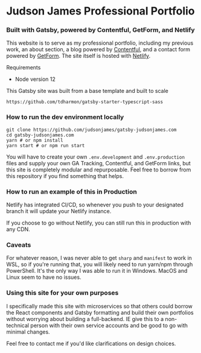 # Judson James Professional Portfolio
### Built with Gatsby, powered by Contentful, GetForm, and Netlify

This website is to serve as my professional portfolio, including my previous work, an about section, a blog powered by [Contentful](https://www.contentful.com/), and a contact form powered by [GetForm](https://getform.io/). The site itself is hosted with [Netlify](https://www.netlify.com/).

Requirements
- Node version 12

This Gatsby site was built from a base template and built to scale
```
https://github.com/tdharmon/gatsby-starter-typescript-sass
```

### How to run the dev environment locally
```
git clone https://github.com/judsonjames/gatsby-judsonjames.com
cd gatsby-judsonjames.com
yarn # or npm install
yarn start # or npm run start
```
You will have to create your own `.env.development` and `.env.production` files and supply your own GA Tracking, Contentful, and GetForm links, but this site is completely modular and repurposable. Feel free to borrow from this repository if you find something that helps.

### How to run an example of this in Production
Netlify has integrated CI/CD, so whenever you push to your designated branch it will update your Netlify instance.

If you choose to go without Netlify, you can still run this in production with any CDN.

### Caveats
For whatever reason, I was never able to get `sharp` and `manifest` to work in WSL, so if you're running that, you will likely need to run yarn/npm through PowerShell. It's the only way I was able to run it in Windows. MacOS and Linux seem to have no issues.

### Using this site for your own purposes
I specifically made this site with microservices so that others could borrow the React components and Gatsby formatting and build their
own portfolios without worrying about building a full-backend. IE give this to a non-technical person with their own service accounts and be good to go with minimal changes.

Feel free to contact me if you'd like clarifications on design choices. 
